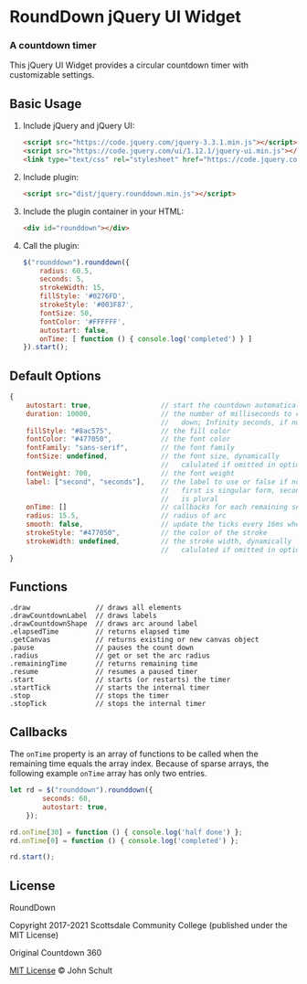 # RoundDown jQuery UI Widget


### A countdown timer

This jQuery UI Widget provides a circular countdown timer with customizable
settings.


## Basic Usage

1. Include jQuery and jQuery UI:

    ```html
    <script src="https://code.jquery.com/jquery-3.3.1.min.js"></script>
    <script src="https://code.jquery.com/ui/1.12.1/jquery-ui.min.js"></script>
    <link type="text/css" rel="stylesheet" href="https://code.jquery.com/ui/1.12.1/themes/base/jquery-ui.css">
    ```

1. Include plugin:

    ```html
    <script src="dist/jquery.rounddown.min.js"></script>
    ```

1. Include the plugin container in your HTML:

    ```html
    <div id="rounddown"></div>
    ```

1. Call the plugin:

    ```javascript
    $("rounddown").rounddown({
        radius: 60.5,
        seconds: 5,
        strokeWidth: 15,
        fillStyle: '#0276FD',
        strokeStyle: '#003F87',
        fontSize: 50,
        fontColor: '#FFFFFF',
        autostart: false,
        onTime: [ function () { console.log('completed') } ]
    }).start();
    ```


## Default Options

```javascript
{
    autostart: true,                 // start the countdown automatically
    duration: 10000,                 // the number of milliseconds to count
                                     //   down; Infinity seconds, if null.
    fillStyle: "#8ac575",            // the fill color
    fontColor: "#477050",            // the font color
    fontFamily: "sans-serif",        // the font family
    fontSize: undefined,             // the font size, dynamically
                                     //   calulated if omitted in options
    fontWeight: 700,                 // the font weight
    label: ["second", "seconds"],    // the label to use or false if none,
                                     //   first is singular form, second
                                     //   is plural
    onTime: []                       // callbacks for each remaining second
    radius: 15.5,                    // radius of arc
    smooth: false,                   // update the ticks every 16ms when true
    strokeStyle: "#477050",          // the color of the stroke
    strokeWidth: undefined,          // the stroke width, dynamically
                                     //   calulated if omitted in options
}
```


## Functions

```
.draw                // draws all elements
.drawCountdownLabel  // draws labels
.drawCountdownShape  // draws arc around label
.elapsedTime         // returns elapsed time
.getCanvas           // returns existing or new canvas object
.pause               // pauses the count down
.radius              // get or set the arc radius
.remainingTime       // returns remaining time
.resume              // resumes a paused timer
.start               // starts (or restarts) the timer
.startTick           // starts the internal timer
.stop                // stops the timer
.stopTick            // stops the internal timer
```

## Callbacks

The `onTime` property is an array of functions to be called when the remaining
time equals the array index.  Because of sparse arrays, the following example
`onTime` array has only two entries.

```javascript
let rd = $("rounddown").rounddown({
        seconds: 60,
        autostart: true,
    });

rd.onTime[30] = function () { console.log('half done') };
rd.onTime[0] = function () { console.log('completed') };

rd.start();
```


## License

RoundDown

Copyright 2017-2021 Scottsdale Community College (published under the MIT License)

Original Countdown 360

[MIT License](http://johnschult.mit-license.org/) © John Schult
